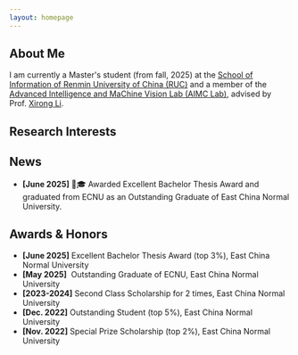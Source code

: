```yaml
---
layout: homepage
---
```


## About Me

I am currently a Master's student (from fall, 2025) at the [School of Information of Renmin University of China (RUC)](http://info.ruc.edu.cn/) and a member of the [Advanced Intelligence and MaChine Vision Lab (AIMC Lab)](https://ruc-aimc-lab.github.io/aboutme/), advised by Prof. [Xirong Li](https://lixirong.net/).

## Research Interests
<!--
- **Computer Vision:** image recognition, image generation, video captioning
- **Machine Learning:** meta-learning, incremental learning, transfer learning
-->
## News

- **[June 2025]** 📑🎓 Awarded Excellent Bachelor Thesis Award and graduated from ECNU as an Outstanding Graduate of East China Normal University.

<!--{% include_relative _includes/publications.md %}-->

## Awards & Honors

- **[June 2025]** Excellent Bachelor Thesis Award (top 3%), East China Normal University
- **[May 2025]**  &nbsp;Outstanding Graduate of ECNU, East China Normal University
- **[2023-2024]** Second Class Scholarship for 2 times, East China Normal University
- **[Dec. 2022]** Outstanding Student (top 5%), East China Normal University
- **[Nov. 2022]** Special Prize Scholarship (top 2%), East China Normal University

<!--{% include_relative _includes/services.md %}-->
